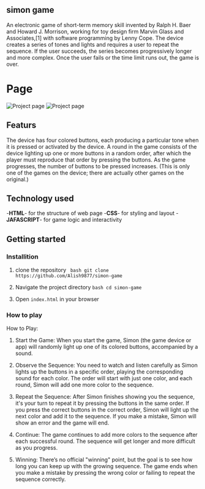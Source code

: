 ## simon game 
An electronic game of short-term memory skill invented by Ralph H. Baer and Howard J. Morrison, working for toy design firm Marvin Glass and Associates,[1] with software programming by Lenny Cope. The device creates a series of tones and lights and requires a user to repeat the sequence. If the user succeeds, the series becomes progressively longer and more complex. Once the user fails or the time limit runs out, the game is over. 


# Page
![Project page](simon-game/simon4.png)
![Project page](simon-game/simon5.png)

## Featurs 
The device has four colored buttons, each producing a particular tone when it is pressed or activated by the device. A round in the game consists of the device lighting up one or more buttons in a random order, after which the player must reproduce that order by pressing the buttons. As the game progresses, the number of buttons to be pressed increases. (This is only one of the games on the device; there are actually other games on the original.)

## Technology used 
-**HTML**- for the structure of web page
-**CSS**- for styling and layout 
-**JAFASCRIPT**- for game logic and interactivity 

## Getting started 

### Installition 
1. clone the repository 
``` bash git clone https://github.com/Alish9877/simon-game```

2. Navigate the project directory 
``` bash cd simon-game ```

3. Open `index.html` in your browser 

### How to play 

How to Play:
1. Start the Game:
When you start the game, Simon (the game device or app) will randomly light up one of its colored buttons, accompanied by a sound.


2. Observe the Sequence:
You need to watch and listen carefully as Simon lights up the buttons in a specific order, playing the corresponding sound for each color.
The order will start with just one color, and each round, Simon will add one more color to the sequence.

3. Repeat the Sequence:
After Simon finishes showing you the sequence, it's your turn to repeat it by pressing the buttons in the same order.
If you press the correct buttons in the correct order, Simon will light up the next color and add it to the sequence.
If you make a mistake, Simon will show an error and the game will end.

4. Continue:
The game continues to add more colors to the sequence after each successful round. The sequence will get longer and more difficult as you progress.

5. Winning:
There’s no official "winning" point, but the goal is to see how long you can keep up with the growing sequence. The game ends when you make a mistake by pressing the wrong color or failing to repeat the sequence correctly.

